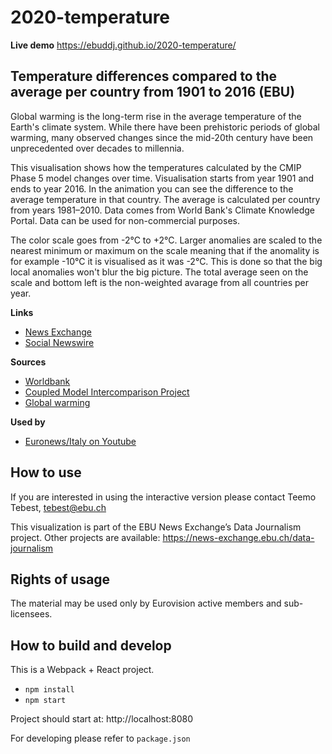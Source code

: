 # 2020-temperature

**Live demo** https://ebuddj.github.io/2020-temperature/

## Temperature differences compared to the average per country from 1901 to 2016 (EBU)

Global warming is the long-term rise in the average temperature of the Earth's climate system. While there have been prehistoric periods of global warming, many observed changes since the mid-20th century have been unprecedented over decades to millennia.

This visualisation shows how the temperatures calculated by the CMIP Phase 5 model changes over time. Visualisation starts from year 1901 and ends to year 2016. In the animation you can see the difference to the average temperature in that country. The average is calculated per country from years 1981–2010. Data comes from World Bank's Climate Knowledge Portal. Data can be used for non-commercial purposes.

The color scale goes from -2°C to +2°C. Larger anomalies are scaled to the nearest minimum or maximum on the scale meaning that if the anomality is for example -10°C it is visualised as it was -2°C. This is done so that the big local anomalies won't blur the big picture. The total average seen on the scale and bottom left is the non-weighted avarage from all countries per year.  

**Links**
* [News Exchange](https://news-exchange.ebu.ch/item_detail/498aee85af812027f34c12eaa56077d5/2020_21002060)
* [Social Newswire](https://www.evnsocialnewswire.ch/climate/climate-temperature-differences-compared-to-the-average-per-country-from-1901-to-2016-animation/)

**Sources**
* [Worldbank](https://climateknowledgeportal.worldbank.org/download-data)
* [Coupled Model Intercomparison Project](https://en.wikipedia.org/wiki/Coupled_Model_Intercomparison_Project)
* [Global warming](https://en.wikipedia.org/wiki/Global_warming)

**Used by**
* [Euronews/Italy on Youtube](https://www.youtube.com/watch?v=MVAG3oWL6c8)

## How to use

If you are interested in using the interactive version please contact Teemo Tebest, tebest@ebu.ch

This visualization is part of the EBU News Exchange’s Data Journalism project. Other projects are available: https://news-exchange.ebu.ch/data-journalism

## Rights of usage

The material may be used only by Eurovision active members and sub-licensees.

## How to build and develop

This is a Webpack + React project.

* `npm install`
* `npm start`

Project should start at: http://localhost:8080

For developing please refer to `package.json`